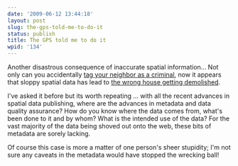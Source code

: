 ```yaml
---
date: '2009-06-12 13:44:18'
layout: post
slug: the-gps-told-me-to-do-it
status: publish
title: The GPS told me to do it
wpid: '134'
---
```


Another disastrous consequence of inaccurate spatial information... Not only can you accidentally [tag your neighbor as a criminal](http://www.perrygeo.net/wordpress/?p=75), now it appears that sloppy spatial data has lead to [the wrong house getting demolished](http://www.wsbtv.com/news/19715994/detail.html).  

I've asked it before but its worth repeating ... with all the recent advances in spatial data publishing, where are the advances in metadata and data quality assurance? How do you know where the data comes from, what's been done to it and by whom? What is the intended use of the data? For the vast majority of the data being shoved out onto the web, these bits of metadata are sorely lacking.

 Of course this case is more a matter of one person's sheer stupidity; I'm not sure any caveats in the metadata would have stopped the wrecking ball!



